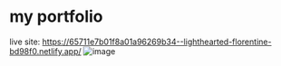 # my portfolio

live site: https://65711e7b01f8a01a96269b34--lighthearted-florentine-bd98f0.netlify.app/
![image](https://github.com/EssamKonafa/my-portfolio/assets/128749610/1fdf9d00-0b8d-42b6-ae74-40931c02fc9e)
